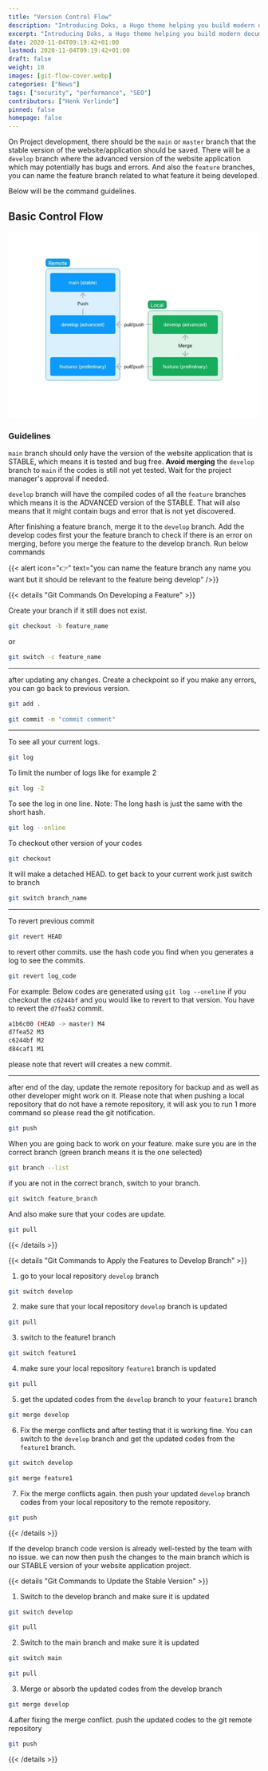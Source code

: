 ```yaml
---
title: "Version Control Flow"
description: "Introducing Doks, a Hugo theme helping you build modern documentation websites that are secure, fast, and SEO-ready — by default."
excerpt: "Introducing Doks, a Hugo theme helping you build modern documentation websites that are secure, fast, and SEO-ready — by default."
date: 2020-11-04T09:19:42+01:00
lastmod: 2020-11-04T09:19:42+01:00
draft: false
weight: 10
images: [git-flow-cover.webp]
categories: ["News"]
tags: ["security", "performance", "SEO"]
contributors: ["Henk Verlinde"]
pinned: false
homepage: false
---
```


On Project development, there should be the `main` or `master` branch that the stable version of the website/application should be saved. There will be a `develop` branch where the advanced version of the website application which may potentially has bugs and errors. And also the `feature` branches, you can name the feature branch related to what feature it being developed.

Below will be the command guidelines.

## Basic Control Flow

![Version Control Flow](version-control-flow.webp)

### Guidelines

`main` branch should only have the version of the website application that is STABLE, which means it is tested and bug free. **Avoid merging** the `develop` branch to `main` if the codes is still not yet tested. Wait for the project manager's approval if needed.

`develop` branch will have the compiled codes of all the `feature` branches which means it is the ADVANCED version of the STABLE. That will also means that it might contain bugs and error that is not yet discovered.

After finishing a feature branch, merge it to the `develop` branch. Add the develop codes first your the feature branch to check if there is an error on merging, before you merge the feature to the develop branch. Run below commands

{{< alert icon="👉" text="you can name the feature branch any name you want but it should be relevant to the feature being develop" />}}

{{< details "Git Commands On Developing a Feature" >}}

Create your branch if it still does not exist.

```sh
git checkout -b feature_name
```

or

```sh
git switch -c feature_name
```

---

after updating any changes. Create a checkpoint so if you make any errors, you can go back to previous version.

```sh
git add .
```

```sh
git commit -m "commit comment"
```

---

To see all your current logs.

```sh
git log
```

To limit the number of logs like for example 2

```sh
git log -2
```

To see the log in one line. Note: The long hash is just the same with the short hash.

```sh
git log --online
```

To checkout other version of your codes

```sh
git checkout
```

It will make a detached HEAD. to get back to your current work just switch to branch

```sh
git switch branch_name
```

---

To revert previous commit

```sh
git revert HEAD
```

to revert other commits. use the hash code you find when you generates a log to see the commits.

```sh
git revert log_code
```

For example: Below codes are generated using `git log --oneline` if you checkout the `c6244bf` and you would like to revert to that version. You have to revert the `d7fea52` commit.

```sh
a1b6c00 (HEAD -> master) M4
d7fea52 M3
c6244bf M2
d84caf1 M1
```

please note that revert will creates a new commit.

---

after end of the day, update the remote repository for backup and as well as other developer might work on it. Please note that when pushing a local repository that do not have a remote repository, it will ask you to run 1 more command so please read the git notification.

```sh
git push
```

When you are going back to work on your feature. make sure you are in the correct branch (green branch means it is the one selected)

```sh
git branch --list
```

if you are not in the correct branch, switch to your branch.

```sh
git switch feature_branch
```

And also make sure that your codes are update.

```sh
git pull
```

{{< /details >}}

{{< details "Git Commands to Apply the Features to Develop Branch" >}}

1. go to your local repository `develop` branch

```sh
git switch develop
```

2. make sure that your local repository `develop` branch is updated

```sh
git pull
```

3. switch to the feature1 branch

```sh
git switch feature1
```

4. make sure your local repository `feature1` branch is updated

```sh
git pull
```

5. get the updated codes from the `develop` branch to your `feature1` branch

```sh
git merge develop
```

6. Fix the merge conflicts and after testing that it is working fine. You can switch to the `develop` branch and get the updated codes from the `feature1` branch.

```sh
git switch develop
```

```sh
git merge feature1
```

7. Fix the merge conflicts again. then push your updated `develop` branch codes from your local repository to the remote repository.

```sh
git push
```

{{< /details >}}

If the develop branch code version is already well-tested by the team with no issue. we can now then push the changes to the main branch which is our STABLE version of your website application project.

{{< details "Git Commands to Update the Stable Version" >}}

1. Switch to the develop branch and make sure it is updated

```sh
git switch develop
```

```sh
git pull
```

2. Switch to the main branch and make sure it is updated

```sh
git switch main
```

```sh
git pull
```

3. Merge or absorb the updated codes from the develop branch

```sh
git merge develop
```

4.after fixing the merge conflict. push the updated codes to the git remote repository

```sh
git push
```

{{< /details >}}
